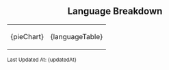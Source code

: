 <span align="center">

## Language Breakdown

</span>

<foreignObject>
<body xmlns="http://www.w3.org/1999/xhtml">
<table align="center">
<tr>
<td>

{pieChart}

</td>
<td>

{languageTable}

</td>
</tr>
</table>
</body>
</foreignObject>

<sub>
Last Updated At:
{updatedAt}
</sub>